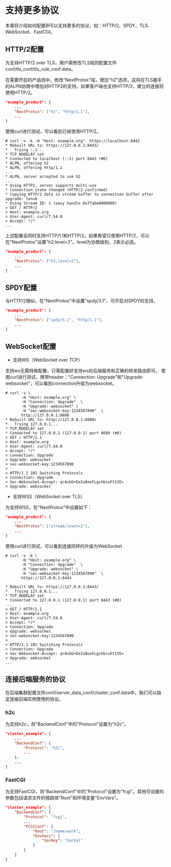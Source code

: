 # 支持更多协议

本章将介绍如何配置BFE以支持更多的协议，如：HTTP/2、SPDY、TLS、WebSocket、FastCGI。

## HTTP/2配置
为支持HTTP/2 over TLS，用户需修改TLS规则配置文件 conf/tls_conf/tls_rule_conf.data。

在需要开启的产品线中，修改"NextProtos"域，增加"h2"选项，这将在TLS握手的ALPN协商中增加对HTTP2的支持。如果客户端也支持HTTP/2，建立的连接将使用HTTP/2。

```json
"example_product": {
    ...
    "NextProtos": ["h2", "http/1.1"],
    ...
}

```

使用curl进行测试，可以看到已经使用HTTP/2。

```
# curl -v -k -H "Host: example.org"  https://localhost:8443
* Rebuilt URL to: https://127.0.0.1:8443/
*   Trying ::1...
* TCP_NODELAY set
* Connected to localhost (::1) port 8443 (#0)
* ALPN, offering h2
* ALPN, offering http/1.1
...
* ALPN, server accepted to use h2
...
* Using HTTP2, server supports multi-use
* Connection state changed (HTTP/2 confirmed)
* Copying HTTP/2 data in stream buffer to connection buffer after upgrade: len=0
* Using Stream ID: 1 (easy handle 0x7fabe6000000)
> GET / HTTP/2
> Host: example.org
> User-Agent: curl/7.54.0
> Accept: */*
...
```

上述配置会同时支持HTTP/1.1和HTTP/2。如果希望只使用HTTP/2，可以在"NextProtos"设置"h2;level=2"。level为协商级别，2表示必选。
```json
"example_product": {
    ...
    "NextProtos": ["h2;level=2"],
    ...
}
```

## SPDY配置
与HTTP/2相似，在"NextProtos"中设置"spdy/3.1"，可开启对SPDY的支持。
```json
"example_product": {
    ...
    "NextProtos": ["spdy/3.1", "http/1.1"],
    ...
}
```

## WebSocket配置
* 支持WS（WebSocket over TCP）

支持ws无需特殊配置，只需配置好支持ws的后端服务和正确的转发路由即可。
使用curl进行测试，携带header："Connection: Upgrade"和"Upgrade: websocket"，可以看到connection升级为websocket。

```
# curl -v \
       -H "Host: example.org" \
       -H "Connection: Upgrade"  \
       -H "Upgrade: websocket" \
       -H "sec-websocket-key:1234567890"  \
       http://127.0.0.1:8080
* Rebuilt URL to: http://127.0.0.1:8080/
*   Trying 127.0.0.1...
* TCP_NODELAY set
* Connected to 127.0.0.1 (127.0.0.1) port 8080 (#0)
> GET / HTTP/1.1
> Host: example.org
> User-Agent: curl/7.54.0
> Accept: */*
> Connection: Upgrade
> Upgrade: websocket
> sec-websocket-key:1234567890
> 
< HTTP/1.1 101 Switching Protocols
< Connection: Upgrade
< Sec-Websocket-Accept: qrAsbG+EeIo8ooFLgckbiuFt1YE=
< Upgrade: websocket
```

* 支持WSS（WebSocket over TLS）

为支持WSS，在"NextProtos"中设置如下：

```json
"example_product": {
    ...
    "NextProtos": ["stream;level=2"],
    ...
}
```
使用curl进行测试，可以看到连接同样的升级为WebSocket
```
# curl -v -k \
       -H "Host: example.org" \
       -H "Connection: Upgrade"  \
       -H "Upgrade: websocket" \
       -H "sec-websocket-key:1234567890"  \
       https://127.0.0.1:8443

* Rebuilt URL to: https://127.0.0.1:8443/
*   Trying 127.0.0.1...
* TCP_NODELAY set
* Connected to 127.0.0.1 (127.0.0.1) port 8443 (#0)
...
> GET / HTTP/1.1
> Host: example.org
> User-Agent: curl/7.54.0
> Accept: */*
> Connection: Upgrade
> Upgrade: websocket
> sec-websocket-key:1234567890
> 
< HTTP/1.1 101 Switching Protocols
< Connection: Upgrade
< Sec-Websocket-Accept: qrAsbG+EeIo8ooFLgckbiuFt1YE=
< Upgrade: websocket
...
```

## 连接后端服务的协议

在后端集群配置文件conf/server_data_conf/cluster_conf.data中，我们可以指定连接后端实例使用的协议。

### h2c

为支持h2c，将"BackendConf"中的"Protocol"设置为"h2c"。

```json
"cluster_example": {
    ...
    "BackendConf": {
        "Protocol": "h2c",
        ...
    },
    ...
}
```

### FastCGI
为支持FastCGI，将"BackendConf"中的"Protocol"设置为"fcgi"。其他可设置的参数包括请求文件的根路径"Root"和环境变量"EnvVars"。

```json
"cluster_example": {
    "BackendConf": {
        "Protocol": "fcgi",
        ...
        "FCGIConf": {
            "Root": "/home/work",
            "EnvVars": {
                "VarKey": "VarVal"
            }    
        }
    }
}
```
